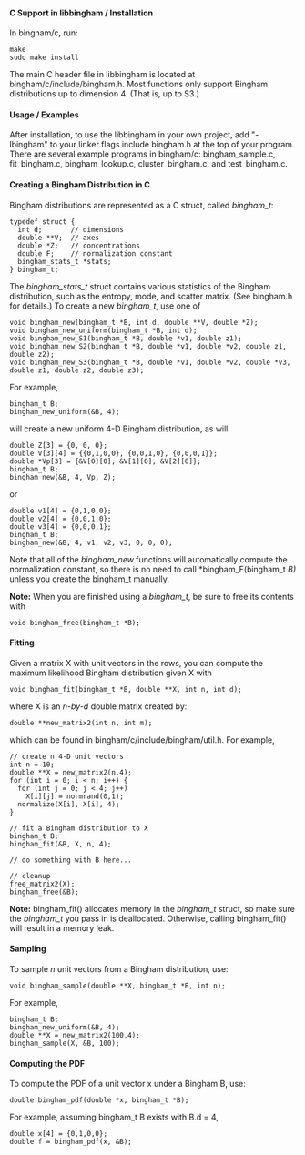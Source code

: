 #### C Support in libbingham / Installation

In bingham/c, run:
```
make
sudo make install
```
The main C header file in libbingham is located at bingham/c/include/bingham.h. Most functions only support Bingham distributions up to dimension 4. (That is, up to S3.)

#### Usage / Examples

After installation, to use the libbingham in your own project, add "-lbingham" to your linker flags include bingham.h at the top of your program. There are several example programs in bingham/c: bingham_sample.c, fit_bingham.c, bingham_lookup.c, cluster_bingham.c, and test_bingham.c.

#### Creating a Bingham Distribution in C

Bingham distributions are represented as a C struct, called *bingham_t*:

```
typedef struct {
  int d;       // dimensions
  double **V;  // axes
  double *Z;   // concentrations
  double F;    // normalization constant
  bingham_stats_t *stats;
} bingham_t;
```

The *bingham_stats_t* struct contains various statistics of the Bingham distribution, such as the entropy, mode, and scatter matrix. (See bingham.h for details.) To create a new *bingham_t*, use one of
```
void bingham_new(bingham_t *B, int d, double **V, double *Z);
void bingham_new_uniform(bingham_t *B, int d);
void bingham_new_S1(bingham_t *B, double *v1, double z1);
void bingham_new_S2(bingham_t *B, double *v1, double *v2, double z1, double z2);
void bingham_new_S3(bingham_t *B, double *v1, double *v2, double *v3, double z1, double z2, double z3);
```

For example,
```
bingham_t B;
bingham_new_uniform(&B, 4);
```

will create a new uniform 4-D Bingham distribution, as will
```
double Z[3] = {0, 0, 0};
double V[3][4] = {{0,1,0,0}, {0,0,1,0}, {0,0,0,1}};
double *Vp[3] = {&V[0][0], &V[1][0], &V[2][0]};
bingham_t B;
bingham_new(&B, 4, Vp, Z);
```

or
```
double v1[4] = {0,1,0,0};
double v2[4] = {0,0,1,0};
double v3[4] = {0,0,0,1};
bingham_t B;
bingham_new(&B, 4, v1, v2, v3, 0, 0, 0);
```

Note that all of the *bingham_new* functions will automatically compute the normalization constant, so there is no need to call *bingham_F(bingham_t *B)* unless you create the bingham_t manually.

**Note:** When you are finished using a *bingham_t*, be sure to free its contents with
```
void bingham_free(bingham_t *B);
```

#### Fitting

Given a matrix X with unit vectors in the rows, you can compute the maximum likelihood Bingham distribution given X with
```
void bingham_fit(bingham_t *B, double **X, int n, int d);
```

where X is an *n-by-d* double matrix created by:
```
double **new_matrix2(int n, int m);
```

which can be found in bingham/c/include/bingham/util.h. For example,
```
// create n 4-D unit vectors
int n = 10;
double **X = new_matrix2(n,4);
for (int i = 0; i < n; i++) {
  for (int j = 0; j < 4; j++)
    X[i][j] = normrand(0,1);
  normalize(X[i], X[i], 4);
}

// fit a Bingham distribution to X
bingham_t B;
bingham_fit(&B, X, n, 4);

// do something with B here...

// cleanup
free_matrix2(X);
bingham_free(&B);
```

**Note:** bingham_fit() allocates memory in the *bingham_t* struct, so make sure the *bingham_t* you pass in is deallocated. Otherwise, calling bingham_fit() will result in a memory leak.

#### Sampling

To sample *n* unit vectors from a Bingham distribution, use:
```
void bingham_sample(double **X, bingham_t *B, int n);
```

For example,
```
bingham_t B;
bingham_new_uniform(&B, 4);
double **X = new_matrix2(100,4);
bingham_sample(X, &B, 100);
```

#### Computing the PDF

To compute the PDF of a unit vector x under a Bingham B, use:
```
double bingham_pdf(double *x, bingham_t *B);
```

For example, assuming bingham_t B exists with B.d = 4,
```
double x[4] = {0,1,0,0};
double f = bingham_pdf(x, &B);
```